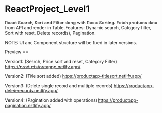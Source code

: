 # ReactProject_Level1
React Search, Sort and Filter along with Reset Sorting. Fetch products data from API and render in Table. 
Features: Dynamic search, Category filter, Sort with reset, Delete record(s), Pagination.

NOTE: UI and Component structure will be fixed in later versions.

Preview ==

Version1:
(Search, Price sort and reset, Category Filter)
https://productstoreappp.netlify.app/

Version2:
(Title sort added)
https://productapp-titlesort.netlify.app/

Version3:
(Delete single record and multiple records)
https://productapp-deleterecords.netlify.app/

Version4:
(Pagination added with operations)
https://productapp-pagination.netlify.app/

